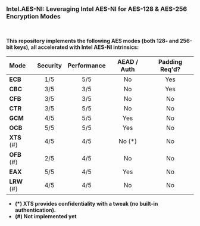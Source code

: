 ### Intel.AES-NI: Leveraging Intel AES-NI for AES-128 & AES-256 Encryption Modes

</br>

**This repository implements the following AES modes (both 128- and 256-bit keys), all accelerated with Intel AES-NI intrinsics:**

| Mode    | Security | Performance | AEAD / Auth | Padding Req'd? |
| :------ | :------: | :---------: | :---------: | :------------: |
| **ECB** |    1/5   |     5/5     |      No     |       Yes      |
| **CBC** |    3/5   |     3/5     |      No     |       Yes      |
| **CFB** |    3/5   |     3/5     |      No     |       No       |
| **CTR** |    3/5   |     5/5     |      No     |       No       |
| **GCM** |    4/5   |     5/5     |     Yes     |       No       |
| **OCB** |    5/5   |     5/5     |     Yes     |       No       |
| **XTS** (#) |    4/5   |     4/5     |     No (*)    |       No       |
| **OFB** (#) |    2/5   |     4/5     |      No     |       No       |
| **EAX** |    5/5   |     4/5     |     Yes     |       No       |
| **LRW** (#) |    4/5   |     4/5     |      No     |       No       |


* **(*) XTS provides confidentiality with a tweak (no built-in authentication).**
* **(#) Not implemented yet**

</br>
